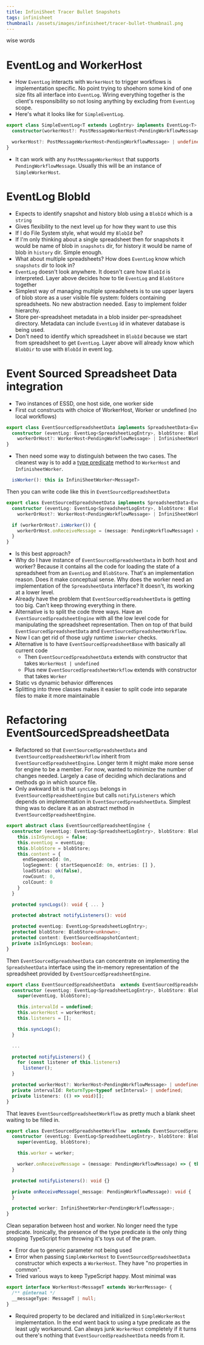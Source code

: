 ```yaml
---
title: InfiniSheet Tracer Bullet Snapshots
tags: infinisheet
thumbnail: /assets/images/infinisheet/tracer-bullet-thumbnail.png
---
```


wise words

# EventLog and WorkerHost

* How `EventLog` interacts with `WorkerHost` to trigger workflows is implementation specific. No point trying to shoehorn some kind of one size fits all interface into `EventLog`. Wiring everything together is the client's responsibility so not losing anything by excluding from `EventLog` scope.
* Here's what it looks like for `SimpleEventLog`.

```ts
export class SimpleEventLog<T extends LogEntry> implements EventLog<T> {
  constructor(workerHost?: PostMessageWorkerHost<PendingWorkflowMessage>)

  workerHost?: PostMessageWorkerHost<PendingWorkflowMessage> | undefined;
}
```

* It can work with any `PostMessageWorkerHost` that supports `PendingWorkflowMessage`. Usually this will be an instance of `SimpleWorkerHost`.

# EventLog BlobId

* Expects to identify snapshot and history blob using a `BlobId` which is a `string`
* Gives flexibility to the next level up for how they want to use this
* If I do File System style, what would my `BlobId` be?
* If I'm only thinking about a single spreadsheet then for snapshots it would be name of blob in `snapshots` dir, for history it would be name of blob in `history` dir. Simple enough.
* What about multiple spreadsheets? How does `EventLog` know which `snapshots` dir to look in? 
* `EventLog` doesn't look anywhere. It doesn't care how `BlobId` is interpreted. Layer above decides how to tie `EventLog` and `BlobStore` together
* Simplest way of managing multiple spreadsheets is to use upper layers of blob store as a user visible file system: folders containing spreadsheets. No new abstraction needed. Easy to implement folder hierarchy. 
* Store per-spreadsheet metadata in a blob insider per-spreadsheet directory. Metadata can include `EventLog` id in whatever database is being used.
* Don't need to identify which spreadsheet in `BlobId` because we start from spreadsheet to get `EventLog`. Layer above will already know which `BlobDir` to use with `BlobId` in event log. 

# Event Sourced Spreadsheet Data integration

* Two instances of ESSD, one host side, one worker side
* First cut constructs with choice of WorkerHost, Worker or undefined (no local workflows)

```ts
export class EventSourcedSpreadsheetData implements SpreadsheetData<EventSourcedSnapshot> {
  constructor (eventLog: EventLog<SpreadsheetLogEntry>, blobStore: BlobStore<unknown>, 
    workerOrHost?: WorkerHost<PendingWorkflowMessage> | InfinisheetWorker<PendingWorkflowMessage>)
}
```

* Then need some way to distinguish between the two cases. The cleanest way is to add a [type predicate](https://www.typescriptlang.org/docs/handbook/2/narrowing.html#using-type-predicates) method to `WorkerHost` and `InfinisheetWorker`.

```ts
  isWorker(): this is InfiniSheetWorker<MessageT>
```

Then you can write code like this in `EventSourcedSpreadsheetData`

```ts
export class EventSourcedSpreadsheetData implements SpreadsheetData<EventSourcedSnapshot> {
  constructor (eventLog: EventLog<SpreadsheetLogEntry>, blobStore: BlobStore<unknown>, 
    workerOrHost?: WorkerHost<PendingWorkflowMessage> | InfiniSheetWorker<PendingWorkflowMessage>) {

  if (workerOrHost?.isWorker()) {
    workerOrHost.onReceiveMessage = (message: PendingWorkflowMessage) => { this.onReceiveMessage(message); }
  }
}
```

* Is this best approach?
* Why do I have instance of `EventSourcedSpreadsheetData` in both host and worker? Because it contains all the code for loading the state of a spreadsheet from an `EventLog` and `BlobStore`. That's an implementation reason. Does it make conceptual sense. Why does the worker need an implementation of the `SpreadsheetData` interface? It doesn't, its working at a lower level.
* Already have the problem that `EventSourcedSpreadsheetData` is getting too big. Can't keep throwing everything in there.
* Alternative is to split the code three ways. Have an `EventSourcedSpreadsheetEngine` with all the low level code for manipulating the spreadsheet representation. Then on top of that build `EventSourcedSpreadsheetData` and `EventSourcedSpreadsheetWorkflow`. 
* Now I can get rid of those ugly runtime `isWorker` checks. 
* Alternative is to have `EventSourcedSpreadsheetBase` with basically all current code
  * Then `EventSourcedSpreadsheetData` extends with constructor that takes `WorkerHost | undefined`
  * Plus new `EventSourcedSpreadsheetWorkflow` extends with constructor that takes `Worker`
* Static vs dynamic behavior differences
* Splitting into three classes makes it easier to split code into separate files to make it more maintainable

# Refactoring EventSourcedSpreadsheetData

* Refactored so that `EventSourcedSpreadsheetData` and `EventSourcedSpreadsheetWorkflow` inherit from `EventSourcedSpreadsheetEngine`. Longer term it might make more sense for engine to be a member. For now, wanted to minimize the number of changes needed. Largely a case of deciding which declarations and methods go in which source file.
* Only awkward bit is that `syncLogs` belongs in `EventSourcedSpreadsheetEngine` but calls `notifyListeners` which depends on implementation in `EventSourcedSpreadsheetData`. Simplest thing was to declare it as an abstract method in `EventSourcedSpreadsheetEngine`.

```ts
export abstract class EventSourcedSpreadsheetEngine {
  constructor (eventLog: EventLog<SpreadsheetLogEntry>, blobStore: BlobStore<unknown>) {
    this.isInSyncLogs = false;
    this.eventLog = eventLog;
    this.blobStore = blobStore;
    this.content = {
      endSequenceId: 0n,
      logSegment: { startSequenceId: 0n, entries: [] },
      loadStatus: ok(false),
      rowCount: 0,
      colCount: 0
    }
  }

  protected syncLogs(): void { ... }

  protected abstract notifyListeners(): void

  protected eventLog: EventLog<SpreadsheetLogEntry>;
  protected blobStore: BlobStore<unknown>;
  protected content: EventSourcedSnapshotContent;
  private isInSyncLogs: boolean;
}
```

Then `EventSourcedSpreadsheetData` can concentrate on implementing the `SpreadsheetData` interface using the in-memory representation of the spreadsheet provided by `EventSourcedSpreadsheetEngine`.

```ts
export class EventSourcedSpreadsheetData  extends EventSourcedSpreadsheetEngine implements SpreadsheetData<EventSourcedSnapshot> {
  constructor (eventLog: EventLog<SpreadsheetLogEntry>, blobStore: BlobStore<unknown>, workerHost?: WorkerHost<PendingWorkflowMessage>) {
    super(eventLog, blobStore);

    this.intervalId = undefined;
    this.workerHost = workerHost;
    this.listeners = [];

    this.syncLogs();
  }

  ...

  protected notifyListeners() {
    for (const listener of this.listeners)
      listener();
  }

  protected workerHost?: WorkerHost<PendingWorkflowMessage> | undefined;
  private intervalId: ReturnType<typeof setInterval> | undefined;
  private listeners: (() => void)[];
}
```

That leaves `EventSourcedSpreadsheetWorkflow` as pretty much a blank sheet waiting to be filled in.

```ts
export class EventSourcedSpreadsheetWorkflow  extends EventSourcedSpreadsheetEngine {
  constructor (eventLog: EventLog<SpreadsheetLogEntry>, blobStore: BlobStore<unknown>, worker: InfiniSheetWorker<PendingWorkflowMessage>) {
    super(eventLog, blobStore);

    this.worker = worker;

    worker.onReceiveMessage = (message: PendingWorkflowMessage) => { this.onReceiveMessage(message); }
  }

  protected notifyListeners(): void {}

  private onReceiveMessage(_message: PendingWorkflowMessage): void {
  }

  protected worker: InfiniSheetWorker<PendingWorkflowMessage>;
}
```

Clean separation between host and worker. No longer need the type predicate. Ironically, the presence of the type predicate is the only thing stopping TypeScript from throwing it's toys out of the pram. 
* Error due to generic parameter not being used
* Error when passing `SimpleWorkerHost` to `EventSourcedSpreadsheetData` constructor which expects a `WorkerHost`. They have "no properties in common".
* Tried various ways to keep TypeScript happy. Most minimal was 

```ts
export interface WorkerHost<MessageT extends WorkerMessage> { 
  /** @internal */
  __messageType: MessageT | null;
}
```

* Required property to be declared and initialized in `SimpleWorkerHost` implementation. In the end went back to using a type predicate as the least ugly workaround. Can always junk `WorkerHost` completely if it turns out there's nothing that `EventSourcedSpreadsheetData` needs from it.
